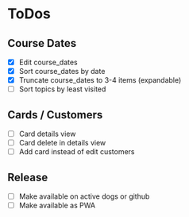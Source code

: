 # ToDos

## Course Dates

- [x] Edit course_dates
- [x] Sort course_dates by date
- [x] Truncate course_dates to 3-4 items (expandable)
- [ ] Sort topics by least visited

## Cards / Customers

- [ ] Card details view
- [ ] Card delete in details view
- [ ] Add card instead of edit customers

## Release

- [ ] Make available on active dogs or github
- [ ] Make available as PWA
